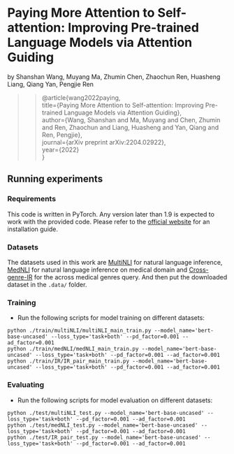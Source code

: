 # Paying More Attention to Self-attention: Improving Pre-trained Language Models via Attention Guiding

by Shanshan Wang, Muyang Ma, Zhumin Chen, Zhaochun Ren, Huasheng Liang, Qiang Yan, Pengjie Ren
>>@article{wang2022paying,\
>>  title={Paying More Attention to Self-attention: Improving Pre-trained Language Models via Attention Guiding},\
>>  author={Wang, Shanshan and Ma, Muyang and Chen, Zhumin and Ren, Zhaochun and Liang, Huasheng and Yan, Qiang and Ren, Pengjie},\
>>  journal={arXiv preprint arXiv:2204.02922},\
>>  year={2022}\
>>}


## Running experiments

### Requirements
This code is written in PyTorch. Any version later than 1.9 is expected to work with the provided code. Please refer to the [official website](https://pytorch.org/) for an installation guide.

### Datasets
The datasets used in this work are [MultiNLI](https://cims.nyu.edu/~sbowman/multinli/) for natural language inference, [MedNLI](https://physionet.org/content/mednli/1.0.0/) for natural language inference on medical domain and [Cross-genre-IR](github.com/chzuo/emnlp2020-cross-genre-IR) for the across medical genres query. 
And then put the downloaded dataset in the `.data/` folder.

### Training
+ Run the following scripts for model training on different datasets:

```
python ./train/multiNLI/multiNLI_main_train.py --model_name='bert-base-uncased' --loss_type='task+both' --pd_factor=0.001 --ad_factor=0.001
python ./train/medNLI/medNLI_main_train.py --model_name='bert-base-uncased' --loss_type='task+both' --pd_factor=0.001 --ad_factor=0.001
python ./train/IR/IR_pair_main_train.py --model_name='bert-base-uncased' --loss_type='task+both' --pd_factor=0.001 --ad_factor=0.001
```
### Evaluating
+ Run the following scripts for model evaluation on different datasets:
```
python ./test/multiNLI_test.py --model_name='bert-base-uncased' --loss_type='task+both' --pd_factor=0.001 --ad_factor=0.001
python ./test/medNLI_test.py --model_name='bert-base-uncased' --loss_type='task+both' --pd_factor=0.001 --ad_factor=0.001
python ./test/IR_pair_test.py --model_name='bert-base-uncased' --loss_type='task+both' --pd_factor=0.001 --ad_factor=0.001
```
